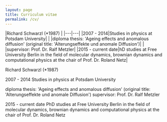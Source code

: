 ```yaml
---
layout: page
title: Curriculum vitae
permalink: /cv/
---
```


|Richard Schwarzl (*1987)    |
|---|---|
|2007 - 2014|Studies in physics at Potsdam University|
|   |diploma thesis: 'Ageing effects and anomalous diffusion' (original title: 'Alterungseffekte und anomale Diffusion')|
|   |supervisor: Prof. Dr. Ralf Metzler|
|2015 - current date|hD studies at Free University Berlin in the field of molecular dynamics, brownian dynamics and computational physics at the chair of Prof. Dr. Roland Netz|

Richard Schwarzl (*1987)

2007 - 2014 Studies in physics at Potsdam University

diploma thesis: 'Ageing effects and anomalous diffusion' (original title: 'Alterungseffekte und anomale Diffusion')
supervisor: Prof. Dr. Ralf Metzler

2015 - current date PhD studies at Free University Berlin in the field of molecular dynamics, brownian dynamics and computational physics at the chair of Prof. Dr. Roland Netz
